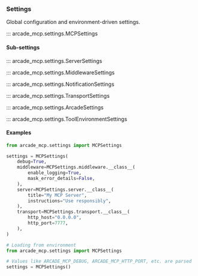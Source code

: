 ### Settings

Global configuration and environment-driven settings.

::: arcade_mcp.settings.MCPSettings

#### Sub-settings

::: arcade_mcp.settings.ServerSettings

::: arcade_mcp.settings.MiddlewareSettings

::: arcade_mcp.settings.NotificationSettings

::: arcade_mcp.settings.TransportSettings

::: arcade_mcp.settings.ArcadeSettings

::: arcade_mcp.settings.ToolEnvironmentSettings

#### Examples

```python
from arcade_mcp.settings import MCPSettings

settings = MCPSettings(
    debug=True,
    middleware=MCPSettings.middleware.__class__(
        enable_logging=True,
        mask_error_details=False,
    ),
    server=MCPSettings.server.__class__(
        title="My MCP Server",
        instructions="Use responsibly",
    ),
    transport=MCPSettings.transport.__class__(
        http_host="0.0.0.0",
        http_port=7777,
    ),
)
```

```python
# Loading from environment
from arcade_mcp.settings import MCPSettings

# Values like ARCADE_MCP_DEBUG, ARCADE_MCP_HTTP_PORT, etc. are parsed
settings = MCPSettings()
```

